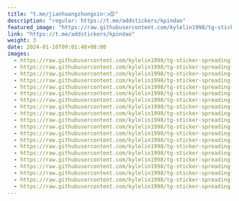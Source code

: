 ```yaml
---
title: "t.me/jianhuangzhongxin👈😍"
description: "regular: https://t.me/addstickers/kpindao"
featured_image: "https://raw.githubusercontent.com/kylelin1998/tg-sticker-spreading-worldwide-images/main/img/54c9d9ce-cc63-440d-929f-27897da8cc98.jpg"
link: "https://t.me/addstickers/kpindao"
weight: 3
date: 2024-01-16T09:01:48+08:00
images:
  - https://raw.githubusercontent.com/kylelin1998/tg-sticker-spreading-worldwide-images/main/img/54c9d9ce-cc63-440d-929f-27897da8cc98.jpg
  - https://raw.githubusercontent.com/kylelin1998/tg-sticker-spreading-worldwide-images/main/img/9c7c7a9d-4590-40ae-aa3f-203a4b714d08.jpg
  - https://raw.githubusercontent.com/kylelin1998/tg-sticker-spreading-worldwide-images/main/img/b7dda306-14bb-4115-abb4-9265098147af.jpg
  - https://raw.githubusercontent.com/kylelin1998/tg-sticker-spreading-worldwide-images/main/img/40018b02-87ba-42a9-ad0a-0520c34ba9ea.jpg
  - https://raw.githubusercontent.com/kylelin1998/tg-sticker-spreading-worldwide-images/main/img/f659adda-30f1-405c-9366-6aadc3668419.jpg
  - https://raw.githubusercontent.com/kylelin1998/tg-sticker-spreading-worldwide-images/main/img/fdcf2858-31c6-4f11-8a44-cb24d9b98a4e.jpg
  - https://raw.githubusercontent.com/kylelin1998/tg-sticker-spreading-worldwide-images/main/img/46db386d-7c9e-4aa6-a974-eeabab48d008.jpg
  - https://raw.githubusercontent.com/kylelin1998/tg-sticker-spreading-worldwide-images/main/img/778fa72c-fde1-4008-9961-b7908a8f970b.jpg
  - https://raw.githubusercontent.com/kylelin1998/tg-sticker-spreading-worldwide-images/main/img/51f5b73f-426e-4685-9bdc-6c8d3b9fb9f9.jpg
  - https://raw.githubusercontent.com/kylelin1998/tg-sticker-spreading-worldwide-images/main/img/4af4bdb1-23a3-47d5-8e47-fbb8f7a7f86a.jpg
  - https://raw.githubusercontent.com/kylelin1998/tg-sticker-spreading-worldwide-images/main/img/4337a47b-3421-4b7f-bdb8-050606e09761.jpg
  - https://raw.githubusercontent.com/kylelin1998/tg-sticker-spreading-worldwide-images/main/img/8362ac89-bb51-4662-9edd-d65c4e99917f.jpg
  - https://raw.githubusercontent.com/kylelin1998/tg-sticker-spreading-worldwide-images/main/img/5c6f5eeb-4415-4383-9b89-2c95599a7ad2.jpg
  - https://raw.githubusercontent.com/kylelin1998/tg-sticker-spreading-worldwide-images/main/img/46a89b61-03e2-4d21-b359-77b778f07090.jpg
  - https://raw.githubusercontent.com/kylelin1998/tg-sticker-spreading-worldwide-images/main/img/bfb128c6-5b2f-426b-ad4a-b619f61ba4dc.jpg
  - https://raw.githubusercontent.com/kylelin1998/tg-sticker-spreading-worldwide-images/main/img/ac73248c-153f-48b9-8f64-8bbb6a1d21b7.jpg
  - https://raw.githubusercontent.com/kylelin1998/tg-sticker-spreading-worldwide-images/main/img/9d0baa85-7ff1-438b-b048-cc82838421ea.jpg
  - https://raw.githubusercontent.com/kylelin1998/tg-sticker-spreading-worldwide-images/main/img/601d6281-0ee3-41c2-8057-7d78f4cf2efd.jpg
  - https://raw.githubusercontent.com/kylelin1998/tg-sticker-spreading-worldwide-images/main/img/0f9de8a3-ca9d-4355-8538-b759fb5858ed.jpg
  - https://raw.githubusercontent.com/kylelin1998/tg-sticker-spreading-worldwide-images/main/img/c850ed3c-b43d-42fa-8568-47a759bd1c67.jpg
---
```

